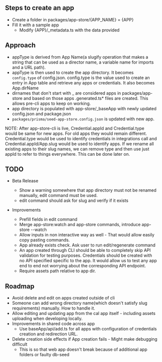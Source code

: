 ## Steps to create an app

- Create a folder in packages/app-store/{APP_NAME} = {APP}
- Fill it with a sample app
  - Modify {APP}/_metadata.ts with the data provided

## Approach

- appType is derived from App Name(a slugify operation that makes a string that can be used as a director name, a variable name for imports and a URL path).
- appType is then used to create the app directory. It becomes `config.type` of config.json. config.type is the value used to create an entry in App table and retrieve any apps or credentials. It also becomes App.dirName
- dirnames that don't start with _ are considered apps in packages/app-store and based on those apps .generated.ts* files are created. This allows pre-cli apps to keep on working.
- app directory is populated with app-store/_baseApp with newly updated config.json and package.json
- `packages/prisma/seed-app-store.config.json` is updated with new app.

NOTE: After app-store-cli is live, Credential.appId and Credential.type would be same for new apps. For old apps they would remain different. Credential.type would be used to identify credentials in integrations call and Credential.appId/App.slug would be used to identify apps.
If we rename all existing apps to their slug names, we can remove type and then use just appId to refer to things everywhere. This can be done later on.

## TODO

- Beta Release
  - Show a warning somewhere that app directory must not be renamed manually, edit command must be used.
  - edit command should ask for slug and verify if it exists
  
- Improvements
  - Prefill fields in edit command
  - Merge app-store:watch and app-store commands, introduce app-store --watch
  - Allow inputs in non interactive way as well - That would allow easily copy pasting commands.
  - App already exists check. Ask user to run edit/regenerate command
  - An app created through CLI should be able to completely skip API validation for testing purposes. Credentials should be created with no API specified specific to the app. It would allow us to test any app end to end not worrying about the corresponding API endpoint.
  -  Require assets path relative to app dir.

## Roadmap
- Avoid delete and edit on apps created outside of cli
- Someone can add wrong directory name(which doesn't satisfy slug requirements) manually. How to handle it.
- Allow editing and updating app from the cal app itself - including assets uploading when developing locally.
- Improvements in shared code across app
  - Use baseApp/api/add.ts for all apps with configuration of credentials creation and redirection URL.
- Delete creation side effects if App creation fails - Might make debugging difficult
  - This is so that web app doesn't break because of additional app folders or faulty db-seed